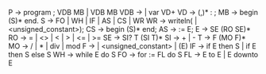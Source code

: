 P -> program <identifier>; VDB MB | VDB MB
VDB -> <empty> | var VD+
VD -> <identifier> (,<identifier>)* : <type>;
MB -> begin (S)* end.
S -> FO | WH | IF | AS | CS | WR
WR -> writeln(<identifier> | <unsigned_constant>);
CS -> begin (S)* end;
AS -> <identifier> := E;
E -> SE (RO SE)*
RO -> = | <> | < | > | <= | >=
SE -> SI? T (SI T)*
SI -> + | -
T -> F (MO F)*
MO -> / | * | div | mod
F -> <identifier> | <unsigned_constant> | (E)
IF -> if E then S | if E then S else S
WH -> while E do S
FO -> for <identifier> := FL do S
FL -> E to E | E downto E